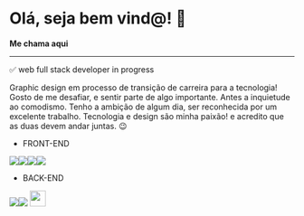 # Olá, seja bem vind@! 🤞

<b> Me chama aqui <a href="https://www.linkedin.com/in/jéssica-lima-71060b167/"><img src="https://img.shields.io/badge/LinkedIn-0077B5?style=for-the-badge&logo=linkedin&logoColor=white" alt=""></a> </b> 

-----------------------------------------------------------------------------------
✅ web full stack developer in progress 

Graphic design em processo de transição de carreira para a tecnologia! Gosto de me desafiar, e sentir parte de algo importante. Antes a inquietude ao comodismo. Tenho a ambição de algum dia, ser reconhecida por um excelente trabalho. Tecnologia e design são minha paixão! e acredito que as duas devem andar juntas. 😉  

- FRONT-END 

<img src="https://img.shields.io/badge/HTML-239120?style=for-the-badge&logo=html5&logoColor=white" /><img src="https://img.shields.io/badge/CSS3-1572B6?style=for-the-badge&logo=css3&logoColor=white" /><img src="https://img.shields.io/badge/JavaScript-323330?style=for-the-badge&logo=javascript&logoColor=F7DF1E" /><img src="https://img.shields.io/badge/React-20232A?style=for-the-badge&logo=react&logoColor=61DAFB">
<br />

- BACK-END 

<img src="https://img.shields.io/badge/Node.js-43853D?style=for-the-badge&logo=node.js&logoColor=white" /><img src="https://img.shields.io/badge/MySQL-00000F?style=for-the-badge&logo=mysql&logoColor=white" /> <img src="https://emojis.slackmojis.com/emojis/images/1479745458/1383/typescript.png?1479745458" width="28" />
<br />

